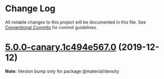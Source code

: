 # Change Log

All notable changes to this project will be documented in this file.
See [Conventional Commits](https://conventionalcommits.org) for commit guidelines.

# [5.0.0-canary.1c494e567.0](https://github.com/material-components/material-components-web/compare/v4.0.0...v5.0.0-canary.1c494e567.0) (2019-12-12)

**Note:** Version bump only for package @material/density
